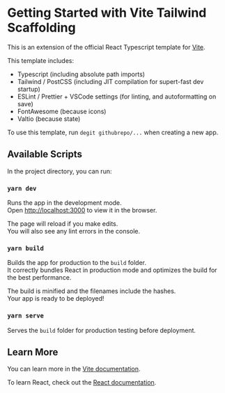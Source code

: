 # Getting Started with Vite Tailwind Scaffolding

This is an extension of the official React Typescript template for [Vite](...).

This template includes:

 * Typescript (including absolute path imports)
 * Tailwind / PostCSS (including JIT compilation for supert-fast dev startup)
 * ESLint / Prettier + VSCode settings (for linting, and autoformatting on save)
 * FontAwesome (because icons)
 * Valtio (because state)

To use this template, run `degit githubrepo/...` when creating a new app.

## Available Scripts

In the project directory, you can run:

### `yarn dev`

Runs the app in the development mode.\
Open [http://localhost:3000](http://localhost:3000) to view it in the browser.

The page will reload if you make edits.\
You will also see any lint errors in the console.

### `yarn build`

Builds the app for production to the `build` folder.\
It correctly bundles React in production mode and optimizes the build for the best performance.

The build is minified and the filenames include the hashes.\
Your app is ready to be deployed!

### `yarn serve`

Serves the `build` folder for production testing before deployment.

## Learn More

You can learn more in the [Vite documentation](https://vitejs.dev/guide/).

To learn React, check out the [React documentation](https://reactjs.org/).
